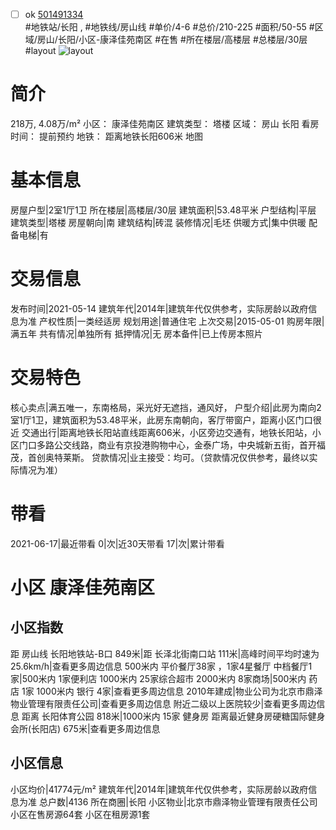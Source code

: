 - [ ] ok [501491334](https://bj.5i5j.com/ershoufang/501491334.html)  
 #地铁站/长阳 ,  #地铁线/房山线
#单价/4-6 #总价/210-225 #面积/50-55   #区域/房山/长阳/小区-康泽佳苑南区 #在售 #所在楼层/高楼层 #总楼层/30层 #layout 
![layout](http://image2a.5i5j.com/scm/HOUSE_CUSTOMER/fe647d09e5ac49fd910af96cc528f260.jpg_P5.jpg) 
# 简介 
 218万,  4.08万/m² 
小区： 康泽佳苑南区
建筑类型： 塔楼
区域： 房山 长阳
看房时间： 提前预约
地铁： 距离地铁长阳606米 地图
# 基本信息 
 房屋户型|2室1厅1卫
所在楼层|高楼层/30层
建筑面积|53.48平米
户型结构|平层
建筑类型|塔楼
房屋朝向|南
建筑结构|砖混
装修情况|毛坯
供暖方式|集中供暖
配备电梯|有
# 交易信息 
 发布时间|2021-05-14
建筑年代|2014年|建筑年代仅供参考，实际房龄以政府信息为准
产权性质|一类经适房
规划用途|普通住宅
上次交易|2015-05-01
购房年限|满五年
共有情况|单独所有
抵押情况|无
房本备件|已上传房本照片
# 交易特色 
 核心卖点|满五唯一，东南格局，采光好无遮挡，通风好，
户型介绍|此房为南向2室1厅1卫，建筑面积为53.48平米，此房东南朝向，客厅带窗户，距离小区门口很近
交通出行|距离地铁长阳站直线距离606米，小区旁边交通有，地铁长阳站，小区门口多路公交线路，商业有京投港购物中心，金泰广场，中央城新五街，首开福茂，首创奥特莱斯。
贷款情况|业主接受：均可。（贷款情况仅供参考，最终以实际情况为准）
# 带看 
 2021-06-17|最近带看	 0|次|近30天带看	 17|次|累计带看
# 小区 康泽佳苑南区
## 小区指数 
 距 房山线 长阳地铁站-B口 849米|距 长泽北街南口站 111米|高峰时间平均时速为25.6km/h|查看更多周边信息
500米内 平价餐厅38家 ，1家4星餐厅
中档餐厅1家|500米内 1家便利店
1000米内 25家综合超市
2000米内 8家商场|500米内 药店 1家
1000米内 银行 4家|查看更多周边信息
2010年建成|物业公司为北京市鼎泽物业管理有限责任公司|查看更多周边信息
附近二级以上医院较少|查看更多周边信息
距离 长阳体育公园 818米|1000米内 15家 健身房
距离最近健身房硬糖国际健身会所(长阳店) 675米|查看更多周边信息
## 小区信息 
 小区均价|41774元/m²
建筑年代|2014年|建筑年代仅供参考，实际房龄以政府信息为准
总户数|4136
所在商圈|长阳
小区物业|北京市鼎泽物业管理有限责任公司
小区在售房源64套
小区在租房源1套
